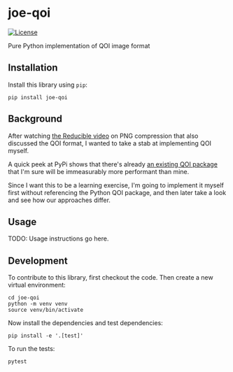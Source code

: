# joe-qoi

<!-- todo![![pypi](https://img.shields.io/pypi/v/joe-qoi.svg)](https://pypi.org/project/joe-qoi/) -->
<!-- [![Changelog](https://img.shields.io/github/v/release/jkerhin/joe-qoi?include_prereleases&label=changelog)](https://github.com/jkerhin/joe-qoi/releases) -->
[![License](https://img.shields.io/badge/license-Apache%202.0-blue.svg)](https://github.com/jkerhin/joe-qoi/blob/main/LICENSE)

Pure Python implementation of QOI image format

## Installation

Install this library using `pip`:

    pip install joe-qoi

## Background

After watching [the Reducible video](https://www.youtube.com/watch?v=EFUYNoFRHQI) on PNG compression
that also discussed the QOI format, I wanted to take a stab at implementing QOI myself.

A quick peek at PyPi shows that there's already [an existing QOI package](https://pypi.org/project/qoi/)
that I'm sure will be immeasurably more performant than mine.

Since I want this to be a learning exercise, I'm going to implement it myself first without
referencing the Python QOI package, and then later take a look and see how our approaches
differ.

## Usage

TODO: Usage instructions go here.

## Development

To contribute to this library, first checkout the code. Then create a new virtual environment:

    cd joe-qoi
    python -m venv venv
    source venv/bin/activate

Now install the dependencies and test dependencies:

    pip install -e '.[test]'

To run the tests:

    pytest
